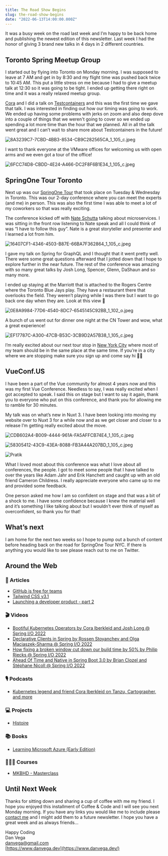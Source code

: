 ```yaml
---
title: The Road Show Begins
slug: the-road-show-begins
date: "2022-06-13T14:00:00.000Z"
---
```


It was a busy week on the road last week and I’m happy to be back home and publishing the newest edition of this newsletter. Last week I had the honor of giving 3 brand new talks in 4 days in 2 different countries.

## Toronto Spring Meetup Group

I started out by flying into Toronto on Monday morning. I was supposed to leave at 7 AM and get in by 8:30 and my flight time was pushed back twice to 10:45 AM. This put a little stress on me because I had to give a meetup talk at 12:30 so it was going to be tight. I ended up getting there right on time and it was a really relaxed meetup group.

[Cora](https://tanzu.vmware.com/developer/team/cora-iberkleid/) and I did a talk on [Testcontainers](https://www.testcontainers.org/) and this was the first time we gave that talk. I was interested in finding out how our timing was going to work. We ended up having some problems with jerks on zoom and also deep dove into a couple of things that we weren't going to cover so we ended up spending a lot more time than the hour that we planned. All in all the talk went great and I can’t wait to share more about Testcontainers in the future!

![8A3239C7-7CBD-4BB3-8534-CB9C282565CA_1_105_c.jpeg](/images/newsletter/2022/06/13/8A3239C7-7CBD-4BB3-8534-CB9C282565CA_1_105_c.jpeg)

I want to thank everyone at the VMware offices for welcoming us with open arms and we even got a tour of the office!

![6FCC74D8-CBDD-4E24-A466-DC2F8F6B1E34_1_105_c.jpeg](/images/newsletter/2022/06/13/6FCC74D8-CBDD-4E24-A466-DC2F8F6B1E34_1_105_c.jpeg)

## SpringOne Tour Toronto

Next up was our [SpringOne Tour](https://tanzu.vmware.com/developer/springone-tour/) that took place on Tuesday & Wednesday in Toronto. This was our 2-day conference where you can meet the experts (and me) in person. This was also the first time I was able to meet a lot of my coworkers so that was really exciting.

The conference kicked off with [Nate Schutta](https://tanzu.vmware.com/developer/team/nate-schutta/) talking about microservices. I was sitting in the front row listening to Nate speak and all I could think of was “I have to follow this guy”. Nate is a great storyteller and presenter and I learned a lot from him.

![16407CF1-4346-4503-B87E-66BA7F362864_1_105_c.jpeg](/images/newsletter/2022/06/13/16407CF1-4346-4503-B87E-66BA7F362864_1_105_c.jpeg)

I gave my talk on Spring for GraphQL and I thought that it went pretty well. There were some great questions afterward that I jotted down that I hope to explore further in the near future. The rest of the conference was amazing with so many great talks by Josh Long, Spencer, Glenn, DaShaun and so many more.

I ended up staying at the Marriott that is attached to the Rogers Centre where the Toronto Blue Jays play. They have a restaurant there that overlooks the field. They weren’t playing while I was there but I want to go back one day when they are. Look at this view 🤩

![0E8A9984-77D6-4540-8DC7-6545145C92BB_1_102_o.jpeg](/images/newsletter/2022/06/13/0E8A9984-77D6-4540-8DC7-6545145C92BB_1_102_o.jpeg)

A bunch of us went out for dinner one night at the CN Tower and wow, what a great experience!

![EF17787C-A300-47CB-B53C-3CB9D2A57B38_1_105_c.jpeg](/images/newsletter/2022/06/13/EF17787C-A300-47CB-B53C-3CB9D2A57B38_1_105_c.jpeg)

I’m really excited about our next tour stop in [New York City](https://tanzu.vmware.com/developer/springone-tour/2022/new-york/) where most of my team should be in the same place at the same time. If you’re in a city where we are stopping make sure you sign up and come say hi 👋🏻

## VueConf.US

I have been a part of the Vue community for almost 4 years now and this was my first Vue Conference. Needless to say, I was really excited when I got accepted to speak. I said this on stage but I want to say it again, thank you to everyone who put on this conference, and thank you for allowing me to ramble for 30 minutes.

My talk was on what’s new in Nuxt 3. I have been looking into moving my website over to Nuxt 3 for a while now and as we get closer and closer to a release I’m getting really excited about the move.

![CDB602A4-B009-4444-961A-FA5AFFCB74E4_1_105_c.jpeg](/images/newsletter/2022/06/13/CDB602A4-B009-4444-961A-FA5AFFCB74E4_1_105_c.jpeg)

![58305412-43C9-43EA-8088-FB3A44A207BD_1_105_c.jpeg](/images/newsletter/2022/06/13/58305412-43C9-43EA-8088-FB3A44A207BD_1_105_c.jpeg)

![Pratik](/images/newsletter/2022/06/13/pratik.jpg)

What I loved most about this conference was what I love about all conferences, the people. I got to meet some people that I have talked to over the years like Adam Jahr and Erik Hanchett and caught up with an old friend Cameron Childress. I really appreciate everyone who came up to me and provided some feedback.

One person asked me how I am so confident on stage and that was a bit of a shock to me. I have some confidence because I knew the material well and it’s something I like talking about but I wouldn’t ever think of myself as overconfident, so thank you for that!

## What’s next

I am home for the next two weeks so I hope to pump out a bunch of content before heading back on the road for SpringOne Tour NYC. If there is anything you would like to see please reach out to me on Twitter.

## Around the Web

### 📝 Articles

- [GitHub is free for teams](https://github.blog/2020-04-14-github-is-now-free-for-teams/)
- [Tailwind CSS v3.1](https://tailwindcss.com/blog/tailwindcss-v3-1)
- [Launching a developer product - part 2](https://www.jobrunr.io/en/blog/2022-06-10-my-own-product-part-2/)

### 🎬 Videos

- [Bootiful Kubernetes Operators by Cora Iberkleid and Josh Long @ Spring I/O 2022](https://www.youtube.com/watch?v=5IROOj7sLKg)
- [Declarative Clients in Spring by Rossen Stoyanchev and Olga Maciaszek-Sharma @ Spring I/O 2022](https://www.youtube.com/watch?v=5IROOj7sLKg)
- [How fixing a broken window cut down our build time by 50% by Philip Riecks @ Spring I/O 2022](https://www.youtube.com/watch?v=c-GV2PxymoY)
- [Ahead Of Time and Native in Spring Boot 3.0 by Brian Clozel and Stéphane Nicoll @ Spring I/O 2022](https://www.youtube.com/watch?v=oTn8SHz5Ux8)

### 🎙 Podcasts

- [Kubernetes legend and friend Cora Iberkleid on Tanzu, Cartographer, and more](https://bootifulpodcast.fm/#/episodes/564cc3c0-378f-45cb-86c3-e652da8067b0)

### 💻 Projects

- [Histoire](https://histoire.dev/)

### 📚 Books

- [Learning Microsoft Azure (Early Edition)](https://learning.oreilly.com/library/view/learning-microsoft-azure/9781098113315/)

### 👨🏼‍💻 Courses

- [MKBHD - Masterclass](https://www.masterclass.com/sessions/classes/make-compelling-videos-that-go-viral)

## Until Next Week

Thanks for sitting down and sharing a cup of coffee with me my friend. I hope you enjoyed this installment of Coffee & Code and I will see you next Monday morning. If you have any links you would like me to include please [contact me](http://twitter.com/therealdanvega) and I might add them to a future newsletter. I hope you have a great week and as always friends...

Happy Coding<br/>
Dan Vega<br/>
danvega@gmail.com<br/>
[https://www.danvega.dev](https://www.danvega.dev/)
